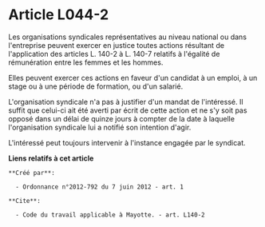 # Article L044-2

Les organisations syndicales représentatives au niveau national ou dans l'entreprise peuvent exercer en justice toutes
actions résultant de l'application des articles L. 140-2 à L. 140-7 relatifs à l'égalité de rémunération entre les femmes et
les hommes. 

Elles peuvent exercer ces actions en faveur d'un candidat à un emploi, à un stage ou à une période de formation, ou d'un
salarié. 

L'organisation syndicale n'a pas à justifier d'un mandat de l'intéressé. Il suffit que celui-ci ait été averti par écrit de
cette action et ne s'y soit pas opposé dans un délai de quinze jours à compter de la date à laquelle l'organisation syndicale
lui a notifié son intention d'agir. 

L'intéressé peut toujours intervenir à l'instance engagée par le syndicat.

**Liens relatifs à cet article**

	**Créé par**:

	  - Ordonnance n°2012-792 du 7 juin 2012 - art. 1

	**Cite**:

	  - Code du travail applicable à Mayotte. - art. L140-2
